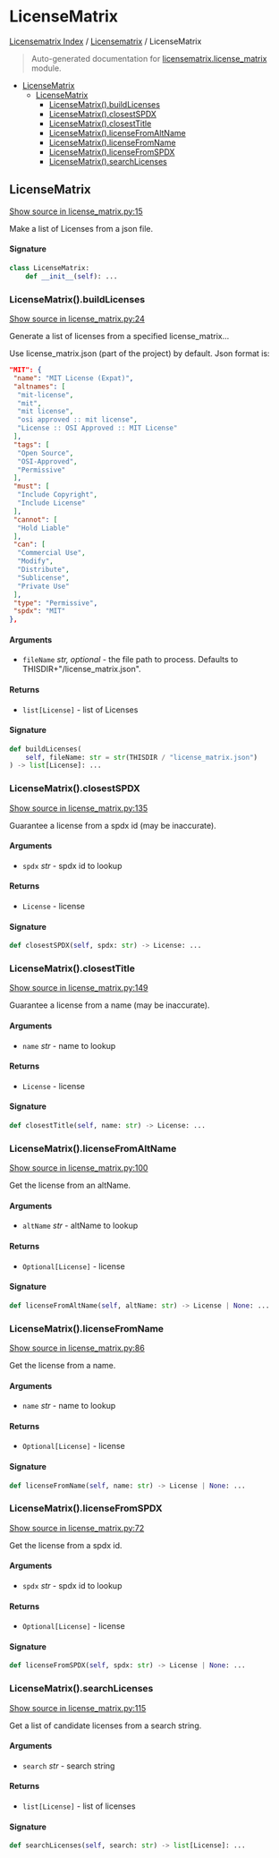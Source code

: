 # LicenseMatrix

[Licensematrix Index](../README.md#licensematrix-index) /
[Licensematrix](./index.md#licensematrix) /
LicenseMatrix

> Auto-generated documentation for [licensematrix.license_matrix](../../../licensematrix/license_matrix.py) module.

- [LicenseMatrix](#licensematrix)
  - [LicenseMatrix](#licensematrix-1)
    - [LicenseMatrix().buildLicenses](#licensematrix()buildlicenses)
    - [LicenseMatrix().closestSPDX](#licensematrix()closestspdx)
    - [LicenseMatrix().closestTitle](#licensematrix()closesttitle)
    - [LicenseMatrix().licenseFromAltName](#licensematrix()licensefromaltname)
    - [LicenseMatrix().licenseFromName](#licensematrix()licensefromname)
    - [LicenseMatrix().licenseFromSPDX](#licensematrix()licensefromspdx)
    - [LicenseMatrix().searchLicenses](#licensematrix()searchlicenses)

## LicenseMatrix

[Show source in license_matrix.py:15](../../../licensematrix/license_matrix.py#L15)

Make a list of Licenses from a json file.

#### Signature

```python
class LicenseMatrix:
    def __init__(self): ...
```

### LicenseMatrix().buildLicenses

[Show source in license_matrix.py:24](../../../licensematrix/license_matrix.py#L24)

Generate a list of licenses from a specified license_matrix...

Use license_matrix.json (part of the project) by default. Json format is:

```json
"MIT": {
 "name": "MIT License (Expat)",
 "altnames": [
  "mit-license",
  "mit",
  "mit license",
  "osi approved :: mit license",
  "License :: OSI Approved :: MIT License"
 ],
 "tags": [
  "Open Source",
  "OSI-Approved",
  "Permissive"
 ],
 "must": [
  "Include Copyright",
  "Include License"
 ],
 "cannot": [
  "Hold Liable"
 ],
 "can": [
  "Commercial Use",
  "Modify",
  "Distribute",
  "Sublicense",
  "Private Use"
 ],
 "type": "Permissive",
 "spdx": "MIT"
},
```

#### Arguments

- `fileName` *str, optional* - the file path to process. Defaults to THISDIR+"/license_matrix.json".

#### Returns

- `list[License]` - list of Licenses

#### Signature

```python
def buildLicenses(
    self, fileName: str = str(THISDIR / "license_matrix.json")
) -> list[License]: ...
```

### LicenseMatrix().closestSPDX

[Show source in license_matrix.py:135](../../../licensematrix/license_matrix.py#L135)

Guarantee a license from a spdx id (may be inaccurate).

#### Arguments

- `spdx` *str* - spdx id to lookup

#### Returns

- `License` - license

#### Signature

```python
def closestSPDX(self, spdx: str) -> License: ...
```

### LicenseMatrix().closestTitle

[Show source in license_matrix.py:149](../../../licensematrix/license_matrix.py#L149)

Guarantee a license from a name (may be inaccurate).

#### Arguments

- `name` *str* - name to lookup

#### Returns

- `License` - license

#### Signature

```python
def closestTitle(self, name: str) -> License: ...
```

### LicenseMatrix().licenseFromAltName

[Show source in license_matrix.py:100](../../../licensematrix/license_matrix.py#L100)

Get the license from an altName.

#### Arguments

- `altName` *str* - altName to lookup

#### Returns

- `Optional[License]` - license

#### Signature

```python
def licenseFromAltName(self, altName: str) -> License | None: ...
```

### LicenseMatrix().licenseFromName

[Show source in license_matrix.py:86](../../../licensematrix/license_matrix.py#L86)

Get the license from a name.

#### Arguments

- `name` *str* - name to lookup

#### Returns

- `Optional[License]` - license

#### Signature

```python
def licenseFromName(self, name: str) -> License | None: ...
```

### LicenseMatrix().licenseFromSPDX

[Show source in license_matrix.py:72](../../../licensematrix/license_matrix.py#L72)

Get the license from a spdx id.

#### Arguments

- `spdx` *str* - spdx id to lookup

#### Returns

- `Optional[License]` - license

#### Signature

```python
def licenseFromSPDX(self, spdx: str) -> License | None: ...
```

### LicenseMatrix().searchLicenses

[Show source in license_matrix.py:115](../../../licensematrix/license_matrix.py#L115)

Get a list of candidate licenses from a search string.

#### Arguments

- `search` *str* - search string

#### Returns

- `list[License]` - list of licenses

#### Signature

```python
def searchLicenses(self, search: str) -> list[License]: ...
```